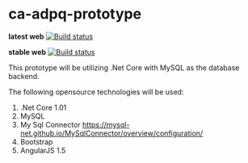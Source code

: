 # ca-adpq-prototype

**latest web**
[![Build status](https://ci.appveyor.com/api/projects/status/y66ddywcfi3mpn21/branch/latest/web/b?svg=true)](https://ci.appveyor.com/project/ryan-chadwick-fei/ca-adpq-prototype/branch/Dev)

**stable web**
[![Build status](https://ci.appveyor.com/api/projects/status/y66ddywcfi3mpn21/branch/stable/web/b?svg=true)](https://ci.appveyor.com/project/ryan-chadwick-fei/ca-adpq-prototype/branch/stable/web/b)

This prototype will be utilizing .Net Core with MySQL as the database backend. 

The following opensource technologies will be used:
1) .Net Core 1.01
2) MySQL
3) My Sql Connector https://mysql-net.github.io/MySqlConnector/overview/configuration/
4) Bootstrap
5) AngularJS 1.5
